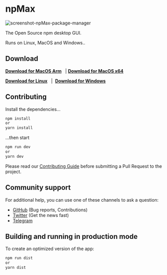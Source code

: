 # npMax

![screenshot-npMax-package-manager](https://mehdiraized.github.io/npmax/dist/images/coverApp.png)

The Open Source npm desktop GUI.

Runs on Linux, MacOS and Windows..

## Download

**[Download for MacOS Arm](https://github.com/mehdiraized/npmax/releases/download/v1.0.2/npMax-1.0.2-arm64.dmg)** &nbsp; | **[Download for MacOS x64](https://github.com/mehdiraized/npmax/releases/download/v1.0.2/npMax-1.0.2.dmg)**

**[Download for Linux](https://github.com/mehdiraized/npmax/releases/download/v1.0.2/npMax-1.0.2-arm64.AppImage)** &nbsp; | &nbsp;**[Download for Windows](https://github.com/mehdiraized/npmax/releases/download/v1.0.2/npMax-1.0.2-win.zip)** &nbsp;

## Contributing

Install the dependencies...

```bash
npm install
or
yarn install
```

...then start

```bash
npm run dev
or
yarn dev
```

Please read our [Contributing Guide](./CONTRIBUTING.md) before submitting a Pull Request to the project.

## Community support

For additional help, you can use one of these channels to ask a question:

- [GitHub](https://github.com/mehdiraized/npmax) (Bug reports, Contributions)
- [Twitter](https://twitter.com/npMax_app) (Get the news fast)
- [Telegram](https://t.me/npmax_app)

## Building and running in production mode

To create an optimized version of the app:

```bash
npm run dist
or
yarn dist
```
